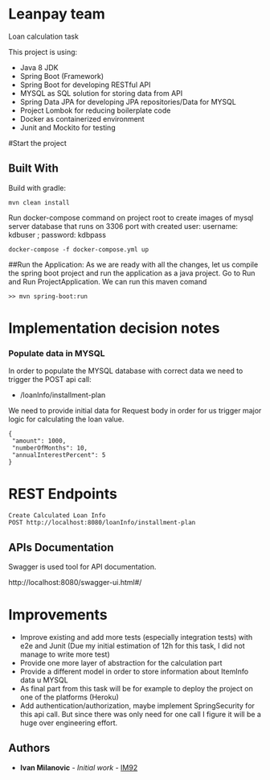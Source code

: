 # Leanpay team
Loan calculation task

This project is using:
- Java 8 JDK
- Spring Boot (Framework)
- Spring Boot for developing RESTful API
- MYSQL as SQL solution for storing data from API
- Spring Data JPA for developing JPA repositories/Data for MYSQL  
- Project Lombok for reducing boilerplate code
- Docker as containerized environment
- Junit and Mockito for testing

#Start the project

## Built With

Build with gradle:
```
mvn clean install
```
Run docker-compose command on project root to create images of mysql server database that runs on 3306 port
with created user: username: kdbuser ; password: kdbpass
```
docker-compose -f docker-compose.yml up
```
##Run the Application:
As we are ready with all the changes, let us compile the spring boot project and run the application as a java project. Go to Run and Run ProjectApplication.
We can run this maven comand 
````
>> mvn spring-boot:run
````
# Implementation decision notes

### Populate data in MYSQL
In order to populate the MYSQL database with correct data we need to trigger the POST api call:
 - /loanInfo/installment-plan

We need to provide initial data for Request body in order for us trigger 
major logic for calculating the loan value.
 ```
{
  "amount": 1000,
  "numberOfMonths": 10,
  "annualInterestPercent": 5
}
 ```

# REST Endpoints
```
Create Calculated Loan Info
POST http://localhost:8080/loanInfo/installment-plan
```

## APIs Documentation
Swagger is used tool for API documentation.

http://localhost:8080/swagger-ui.html#/

# Improvements
- Improve existing and add more tests (especially integration tests) with e2e and Junit 
  (Due my initial estimation of 12h for this task, I did not manage to write more test)
- Provide one more layer of abstraction for the calculation part
- Provide a different model in order to store information about ItemInfo data u MYSQL 
- As final part from this task will be for example to deploy the project on one of the platforms (Heroku)
- Add authentication/authorization, maybe implement SpringSecurity for this api call. But
since there was only need for one call I figure it will be a huge over engineering effort.    

## Authors

* **Ivan Milanovic** - *Initial work* - [IM92](https://github.com/IM92)
